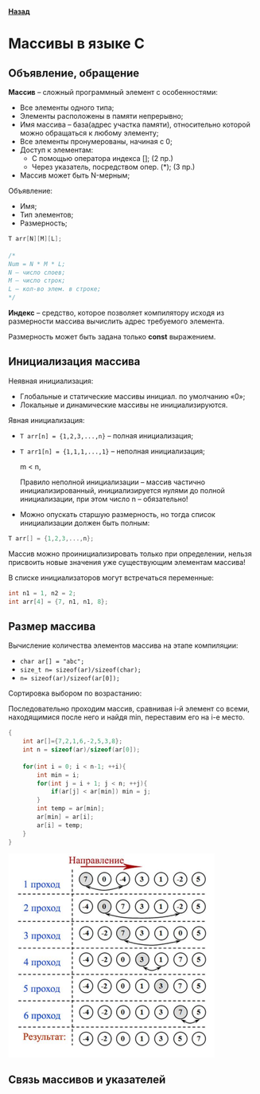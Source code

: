 [**Назад**](https://github.com/BurdichxD4r/Cpp_Lessons/tree/master#course-ccqt)
# Массивы в языке С
## Объявление, обращение
**Массив** – сложный программный элемент с особенностями:
- Все элементы одного типа;
- Элементы расположены в памяти непрерывно;
- Имя массива – база(адрес участка памяти), относительно которой можно обращаться к любому элементу;
- Все элементы пронумерованы, начиная с 0;
- Доступ к элементам:
    - С помощью оператора индекса []; (2 пр.)
    - Через указатель, посредством опер. (*); (3 пр.)
- Массив может быть N-мерным;

Объявление:
- Имя;
- Тип элементов;
- Размерность;

```c
Т arr[N][M][L];

/*
Num = N * M * L;
N – число слоев;
M – число строк;
L – кол-во элем. в строке;
*/
```
**Индекс** – средство, которое позволяет компилятору исходя из размерности массива вычислить адрес требуемого элемента.

Размерность может быть задана только **сonst** выражением.
## Инициализация массива
Неявная инициализация:
- Глобальные и статические массивы инициал. по умолчанию «0»;
- Локальные и динамические массивы не инициализируются.

Явная инициализация:
- `T arr[n] = {1,2,3,...,n}` – полная инициализация;
- `T arr1[n] = {1,1,1,...,1}` – неполная инициализация;

    m < n,

    Правило неполной инициализации – массив частично инициализированный, инициализируется нулями до полной инициализации, при этом число n – обязательно!
- Можно опускать старшую размерность, но тогда список инициализации должен быть полным:

```c
T arr[] = {1,2,3,...,n};
```

Массив можно проинициализировать только при определении, нельзя присвоить новые значения уже существующим элементам массива!

В списке инициализаторов могут встречаться переменные:

```c
int n1 = 1, n2 = 2;
int arr[4] = {7, n1, n1, 8};
```
## Размер массива
Вычисление количества элементов массива на этапе компиляции:
- `char ar[] = "abc";`
- `size_t n= sizeof(ar)/sizeof(char);`
- `n= sizeof(ar)/sizeof(ar[0]);`

Сортировка выбором по возрастанию:

Последовательно проходим массив, сравнивая i-й элемент со всеми, находящимися после него и найдя min, переставим его на i-е место.
```c
{
    int ar[]={7,2,1,6,-2,5,3,8};
    int n = sizeof(ar)/sizeof(ar[0]);

    for(int i = 0; i < n-1; ++i){
        int min = i;
        for(int j = i + 1; j < n; ++j){
            if(ar[j] < ar[min]) min = j;
        }
        int temp = ar[min];
        ar[min] = ar[i];
        ar[i] = temp;
    }
}
```
<img src="jpg/1.png">

## Связь массивов и указателей
